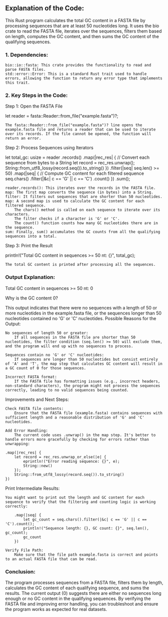 ## Explanation of the Code:

This Rust program calculates the total GC content in a FASTA file by processing sequences that are at least 50 nucleotides long. It uses the bio crate to read the FASTA file, iterates over the sequences, filters them based on length, computes the GC content, and then sums the GC content of the qualifying sequences.
### 1. Dependencies:

    bio::io::fasta: This crate provides the functionality to read and parse FASTA files.
    std::error::Error: This is a standard Rust trait used to handle errors, allowing the function to return any error type that implements this trait.

### 2. Key Steps in the Code:
Step 1: Open the FASTA File

let reader = fasta::Reader::from_file("example.fasta")?;

    The fasta::Reader::from_file("example.fasta")? line opens the example.fasta file and returns a reader that can be used to iterate over its records. If the file cannot be opened, the function will return an error.

Step 2: Process Sequences using Iterators

let total_gc: usize = reader
    .records()
    .map(|rec_res| {
        // Convert each sequence from bytes to a String
        let record = rec_res.unwrap();
        String::from_utf8_lossy(record.seq()).to_string()
    })
    .filter(|seq| seq.len() >= 50)
    .map(|seq| {
        // Compute GC content for each filtered sequence
        seq.chars()
            .filter(|&c| c == 'G' || c == 'C')
            .count()
    })
    .sum();

    reader.records(): This iterates over the records in the FASTA file.
    map: The first map converts the sequence (in bytes) into a String.
    filter: It filters out sequences that are shorter than 50 nucleotides.
    map: A second map is used to calculate the GC content for each filtered sequence.
        The chars() method is called on each sequence to iterate over its characters.
        The filter checks if a character is 'G' or 'C'.
        The count() function counts how many GC nucleotides there are in the sequence.
    sum: Finally, sum() accumulates the GC counts from all the qualifying sequences into a total.

Step 3: Print the Result

println!("Total GC content in sequences >= 50 nt: {}", total_gc);

    The total GC content is printed after processing all the sequences.

### Output Explanation:

Total GC content in sequences >= 50 nt: 0

Why is the GC content 0?

This output indicates that there were no sequences with a length of 50 or more nucleotides in the example.fasta file, or the sequences longer than 50 nucleotides contained no 'G' or 'C' nucleotides.
Possible Reasons for the Output:

    No sequences of length 50 or greater:
        If all sequences in the FASTA file are shorter than 50 nucleotides, the filter condition (seq.len() >= 50) will exclude them, and the program will end up with no sequences to process.

    Sequences contain no 'G' or 'C' nucleotides:
        If sequences are longer than 50 nucleotides but consist entirely of 'A' and 'T', the map step that calculates GC content will result in a GC count of 0 for those sequences.

    Incorrect FASTA format:
        If the FASTA file has formatting issues (e.g., incorrect headers, non-standard characters), the program might not process the sequences correctly, leading to no valid sequences being counted.

Improvements and Next Steps:

    Check FASTA file contents:
        Ensure that the FASTA file (example.fasta) contains sequences with sufficient length and a reasonable distribution of 'G' and 'C' nucleotides.

    Add Error Handling:
        The current code uses .unwrap() in the map step. It's better to handle errors more gracefully by checking for errors rather than unwrapping:

    .map(|rec_res| {
        let record = rec_res.unwrap_or_else(|e| {
            eprintln!("Error reading sequence: {}", e);
            String::new()
        });
        String::from_utf8_lossy(record.seq()).to_string()
    })

Print Intermediate Results:

    You might want to print out the length and GC content for each sequence to verify that the filtering and counting logic is working correctly:

        .map(|seq| {
            let gc_count = seq.chars().filter(|&c| c == 'G' || c == 'C').count();
            println!("Sequence length: {}, GC count: {}", seq.len(), gc_count);
            gc_count
        })

    Verify File Path:
        Make sure that the file path example.fasta is correct and points to an actual FASTA file that can be read.

### Conclusion:

The program processes sequences from a FASTA file, filters them by length, calculates the GC content of each qualifying sequence, and sums the results. The current output (0) suggests there are either no sequences long enough or no GC content in the qualifying sequences. By verifying the FASTA file and improving error handling, you can troubleshoot and ensure the program works as expected for real datasets.
